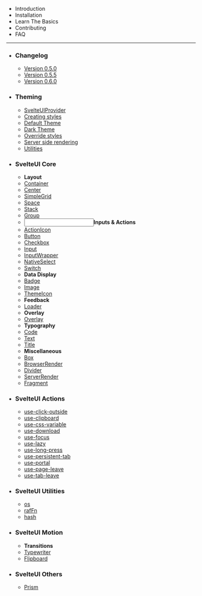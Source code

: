 <script>
  import { MainLink } from "components";
  import { Space } from "@svelteuidev/core";
  import { Layout, Input, Stack, Dashboard, LetterCaseToggle, ExclamationTriangle, BoxModel } from "radix-icons-svelte";
	import { StarFilled, QuestionMarkCircled, GithubLogo, Cube, Download } from 'radix-icons-svelte';
</script>

- <MainLink href='introduction'><Cube slot='icon' size={20} />Introduction</MainLink>
- <MainLink color='red' href='installation'><Download slot='icon' size={20} />Installation</MainLink>
- <MainLink color='green' href='basics'><StarFilled slot='icon' size={20} />Learn The Basics</MainLink>
- <MainLink color='dark' href='contributing'><GithubLogo slot='icon' size={20} />Contributing</MainLink>
- <MainLink color='indigo' href='faq'><QuestionMarkCircled slot='icon' size={20} />FAQ</MainLink>

<hr />

- ### Changelog
  - [Version 0.5.0](changelog/v0-5-0)
  - [Version 0.5.5](changelog/v0-5-5)
  - [Version 0.6.0](changelog/v0-6-0)
- ### Theming
  - [SvelteUIProvider](theming/svelteui-provider)
  - [Creating styles](theming/create-styles)
  - [Default Theme](theming/default-theme)
  - [Dark Theme](theming/dark-theme)
  - [Override styles](theming/override)
  - [Server side rendering](theming/ssr)
  - [Utilities](theming/utilities)
- ### SvelteUI Core
  - **<Layout /><Space />Layout**
  - [Container](core/container)
  - [Center](core/center)
  - [SimpleGrid](core/simple-grid)
  - [Space](core/space)
  - [Stack](core/stack)
  - [Group](core/group)
  - **<Input/><Space />Inputs & Actions**
  - [ActionIcon](core/action-icon)
  - [Button](core/button)
  - [Checkbox](core/checkbox)
  - [Input](core/input)
  - [InputWrapper](core/input-wrapper)
  - [NativeSelect](core/native-select)
  - [Switch](core/switch)
  - **<Dashboard/><Space />Data Display**
  - [Badge](core/badge)
  - [Image](core/image)
  - [ThemeIcon](core/theme-icon)
  - **<ExclamationTriangle/><Space />Feedback**
  - [Loader](core/loader)
  - **<Stack/><Space />Overlay**
  - [Overlay](core/overlay)
  - **<LetterCaseToggle/><Space />Typography**
  - [Code](core/code)
  - [Text](core/text)
  - [Title](core/title)
  - **<BoxModel/><Space />Miscellaneous**
  - [Box](core/box)
  - [BrowserRender](core/browser-render)
  - [Divider](core/divider)
  - [ServerRender](core/server-render)
  - [Fragment](core/fragment)
- ### SvelteUI Actions
  - [use-click-outside](actions/use-click-outside)
  - [use-clipboard](actions/use-clipboard)
  - [use-css-variable](actions/use-css-variable)
  - [use-download](actions/use-download)
  - [use-focus](actions/use-focus)
  - [use-lazy](actions/use-lazy)
  - [use-long-press](actions/use-long-press)
  - [use-persistent-tab](actions/use-persistent-tab)
  - [use-portal](actions/use-portal)
  - [use-page-leave](actions/use-page-leave)
  - [use-tab-leave](actions/use-tab-leave)
- ### SvelteUI Utilities
  - [os](utilities/os)
  - [rafFn](utilities/raf-fn)
  - [hash](utilities/hash)
- ### SvelteUI Motion
  - **Transitions**
  - [Typewriter](motion/typewriter)
  - [Flipboard](motion/flipboard)
- ### SvelteUI Others
  - [Prism](others/prism)
